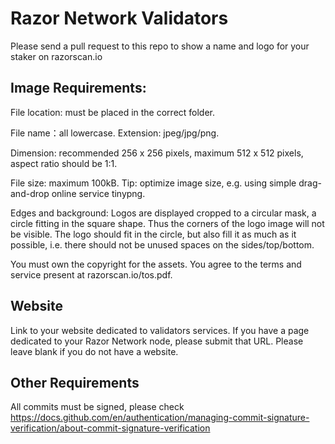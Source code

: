 # Razor Network Validators

Please send a pull request to this repo to show a name and logo for your staker on razorscan.io

## Image Requirements:
File location: must be placed in the correct folder.

File name：all lowercase. Extension: jpeg/jpg/png.

Dimension: recommended 256 x 256 pixels, maximum 512 x 512 pixels, aspect ratio should be 1:1.

File size: maximum 100kB. Tip: optimize image size, e.g. using simple drag-and-drop online service tinypng.

Edges and background:
Logos are displayed cropped to a circular mask, a circle fitting in the square shape. Thus the corners of the logo image will not be visible. The logo should fit in the circle, but also fill it as much as it possible, i.e. there should not be unused spaces on the sides/top/bottom.

You must own the copyright for the assets. You agree to the terms and service present at razorscan.io/tos.pdf.


## Website
Link to your website dedicated to validators services. If you have a page dedicated to your Razor Network node, please submit that URL. Please leave blank if you do not have a website.

## Other Requirements

All commits must be signed, please check https://docs.github.com/en/authentication/managing-commit-signature-verification/about-commit-signature-verification
